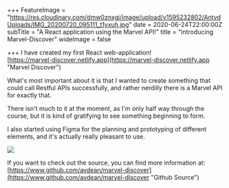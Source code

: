 +++
FeatureImage = "https://res.cloudinary.com/dmw0znxgj/image/upload/v1595232802/AntvdUploads/IMG_20200720_095111_t1yxuh.jpg"
date = 2020-06-24T22:00:00Z
subTitle = "A React application using the Marvel API!"
title = "Introducing Marvel-Discover"
wideImage = false

+++
I have created my first React web-application!  
[https://marvel-discover.netlify.app](https://marvel-discover.netlify.app "Marvel Discover")

What's most important about it is that I wanted to create something that could call Restful APIs successfully, and rather nerdilly there is a Marvel API for exactly that.

There isn't much to it at the moment, as I'm only half way through the course, but it is kind of gratifying to see something beginning to form.

I also started using Figma for the planning and prototyping of different elements, and it's actually really pleasant to use.

![](https://res.cloudinary.com/dmw0znxgj/image/upload/v1593078666/AntvdUploads/Screenshot_20200625_115046_oztpmd.png)

If you want to check out the source, you can find more information at:  
[https://www.github.com/avdean/marvel-discover](https://www.github.com/avdean/marvel-discover "Github Source")